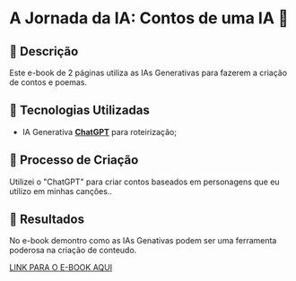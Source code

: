 # A Jornada da IA: Contos de uma IA 🌌

## 📒 Descrição
Este e-book de 2 páginas utiliza as IAs Generativas para fazerem a criação de contos e poemas.

## 🤖 Tecnologias Utilizadas
- IA Generativa **[ChatGPT](https://chat.openai.com)** para roteirização;

## 🧐 Processo de Criação
Utilizei o "ChatGPT" para criar contos baseados em personagens que eu utilizo em minhas canções..

## 🚀 Resultados
No e-book demontro como as IAs Genativas podem ser uma ferramenta poderosa na criação de conteudo.

[LINK PARA O E-BOOK AQUI]()

